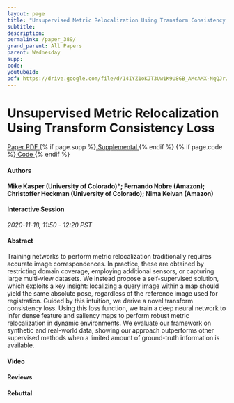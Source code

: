 ```yaml
---
layout: page
title: "Unsupervised Metric Relocalization Using Transform Consistency Loss"
subtitle: 
description:
permalink: /paper_389/
grand_parent: All Papers
parent: Wednesday
supp: 
code: 
youtubeId: 
pdf: https://drive.google.com/file/d/14IYZ1oKJT3Uw1K9U8GB_AMcAMX-NqQJr/view
---
```


# Unsupervised Metric Relocalization Using Transform Consistency Loss

<a href="https://drive.google.com/file/d/14IYZ1oKJT3Uw1K9U8GB_AMcAMX-NqQJr/view" target="_blank" rel="noopener noreferrer" class="btn btn-blue"><i class="fa fa-file-text-o" aria-hidden="true"></i> Paper PDF </a> {% if page.supp %}<a href="" target="_blank" rel="noopener noreferrer" class="btn btn-green"><i class="fa fa-file-text-o" aria-hidden="true"></i> Supplemental </a>{% endif %} {% if page.code %}<a href="" target="_blank" rel="noopener noreferrer" class="btn btn-green"><i class="fa fa-github" aria-hidden="true"></i> Code </a>{% endif %} 

#### Authors
**Mike Kasper (University of Colorado)*; Fernando Nobre (Amazon); Christoffer Heckman (University of Colorado); Nima Keivan (Amazon)**

#### Interactive Session
*2020-11-18, 11:50 - 12:20 PST*

#### Abstract
Training networks to perform metric relocalization traditionally requires accurate image correspondences. In practice, these are obtained by restricting domain coverage, employing additional sensors, or capturing large multi-view datasets. We instead propose a self-supervised solution, which exploits a key insight: localizing a query image within a map should yield the same absolute pose, regardless of the reference image used for registration. Guided by this intuition, we derive a novel transform consistency loss. Using this loss function, we train a deep neural network to infer dense feature and saliency maps to perform robust metric relocalization in dynamic environments.  We evaluate our framework on synthetic and real-world data, showing our approach outperforms other supervised methods when a limited amount of ground-truth information is available.

#### Video 

#### Reviews

#### Rebuttal

